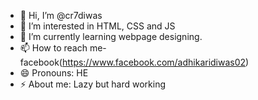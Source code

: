 - 👋 Hi, I’m @cr7diwas
- 👀 I’m interested in HTML, CSS and JS
- 🌱 I’m currently learning webpage designing.
- 📫 How to reach me- facebook(https://www.facebook.com/adhikaridiwas02)
- 😄 Pronouns: HE
- ⚡ About me: Lazy but hard working


